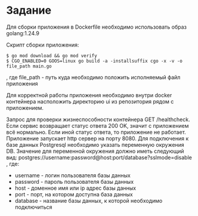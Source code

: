 # Задание

Для сборки приложения в Dockerfile необходимо использовать образ golang:1.24.9

Скрипт сборки приложения:
```console
$ go mod download && go mod verify
$ CGO_ENABLED=0 GOOS=linux go build -a -installsuffix cgo -x -v -o file_path main.go
```
, где file_path - путь куда необходимо положить исполняемый файл приложения

Для корректной работы приложения необходимо внутри docker контейнера насположить директорию ui из репозитория рядом с приложением.

Запрос для проверки жизнеспособности контейнера GET /healthcheck.
Если сервис возвращает статус ответа 200 OK, значит с приложением всё нормально. Если иной статус ответа, то приложение не работает. 
Приложение запускает http сервер на порту 8080.
Для подключения к базе данных Postgresql необходимо указать переменную окружения DB. Значение для переменной окружения должно иметь следующий вид: postgres://username:password@host:port/database?sslmode=disable
, где:
* username - логин пользователя базы данных
* password - пароль пользователя базы данных
* host - доменное имя или ip адрес базы данных
* port - порт, на котором доступна база данных
* database - название базы данных, к которой необходимо подключиться
